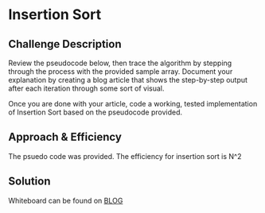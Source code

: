 # Insertion Sort

## Challenge Description
Review the pseudocode below, then trace the algorithm by stepping through the process with the provided sample array. Document your explanation by creating a blog article that shows the step-by-step output after each iteration through some sort of visual.

Once you are done with your article, code a working, tested implementation of Insertion Sort based on the pseudocode provided.

## Approach & Efficiency
The psuedo code was provided. The efficiency for insertion sort is N^2

## Solution
Whiteboard can be found on [BLOG](https://github.com/clayton-jones/data-structures-and-algorithms/tree/master/challenges/401/insertionSort/BLOG)